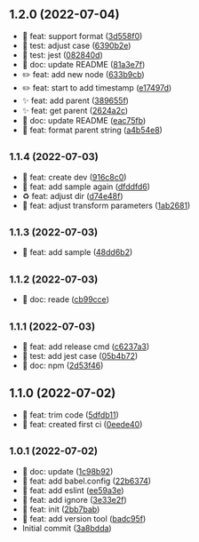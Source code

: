 ## 1.2.0 (2022-07-04)

* :art: feat: support format ([3d558f0](https://github.com/zacard-orc/babel-plugin-xyconsole/commit/3d558f0))
* :construction_worker: test: adjust case ([6390b2e](https://github.com/zacard-orc/babel-plugin-xyconsole/commit/6390b2e))
* :construction_worker: test: jest ([082840d](https://github.com/zacard-orc/babel-plugin-xyconsole/commit/082840d))
* :construction: doc: update README ([81a3e7f](https://github.com/zacard-orc/babel-plugin-xyconsole/commit/81a3e7f))
* :pencil2: feat: add new node ([633b9cb](https://github.com/zacard-orc/babel-plugin-xyconsole/commit/633b9cb))
* :pencil2: feat: start to add timestamp ([e17497d](https://github.com/zacard-orc/babel-plugin-xyconsole/commit/e17497d))
* :sparkles: feat: add parent ([389655f](https://github.com/zacard-orc/babel-plugin-xyconsole/commit/389655f))
* :sparkles: feat: get parent ([2624a2c](https://github.com/zacard-orc/babel-plugin-xyconsole/commit/2624a2c))
* :tada: doc: update README ([eac75fb](https://github.com/zacard-orc/babel-plugin-xyconsole/commit/eac75fb))
* :tada: feat: format parent string ([a4b54e8](https://github.com/zacard-orc/babel-plugin-xyconsole/commit/a4b54e8))



## <small>1.1.4 (2022-07-03)</small>

* :construction_worker: feat: create dev ([916c8c0](https://github.com/zacard-orc/babel-plugin-xyconsole/commit/916c8c0))
* :memo: feat: add sample again ([dfddfd6](https://github.com/zacard-orc/babel-plugin-xyconsole/commit/dfddfd6))
* :recycle: feat: adjust dir ([d74e48f](https://github.com/zacard-orc/babel-plugin-xyconsole/commit/d74e48f))
* :wrench: feat: adjust transform parameters ([1ab2681](https://github.com/zacard-orc/babel-plugin-xyconsole/commit/1ab2681))



## <small>1.1.3 (2022-07-03)</small>

* :memo: feat: add sample ([48dd6b2](https://github.com/zacard-orc/babel-plugin-xyconsole/commit/48dd6b2))



## <small>1.1.2 (2022-07-03)</small>

* :memo: doc: reade ([cb99cce](https://github.com/zacard-orc/babel-plugin-xyconsole/commit/cb99cce))



## <small>1.1.1 (2022-07-03)</small>

* :construction: feat: add release cmd ([c6237a3](https://github.com/zacard-orc/babel-plugin-xyconsole/commit/c6237a3))
* :construction: test: add jest case ([05b4b72](https://github.com/zacard-orc/babel-plugin-xyconsole/commit/05b4b72))
* :memo: doc: npm ([2d53f46](https://github.com/zacard-orc/babel-plugin-xyconsole/commit/2d53f46))



## 1.1.0 (2022-07-02)

* :hammer: feat: trim code ([5dfdb11](https://github.com/zacard-orc/babel-plugin-xyconsole/commit/5dfdb11))
* :rocket: feat: created first ci ([0eede40](https://github.com/zacard-orc/babel-plugin-xyconsole/commit/0eede40))



## <small>1.0.1 (2022-07-02)</small>

* :art: doc: update ([1c98b92](https://github.com/zacard-orc/babel-plugin-xyconsole/commit/1c98b92))
* :art: feat: add babel.config ([22b6374](https://github.com/zacard-orc/babel-plugin-xyconsole/commit/22b6374))
* :art: feat: add eslint ([ee59a3e](https://github.com/zacard-orc/babel-plugin-xyconsole/commit/ee59a3e))
* :art: feat: add ignore ([3e33e2f](https://github.com/zacard-orc/babel-plugin-xyconsole/commit/3e33e2f))
* :art: feat: init ([2bb7bab](https://github.com/zacard-orc/babel-plugin-xyconsole/commit/2bb7bab))
* :construction: feat: add version tool ([badc95f](https://github.com/zacard-orc/babel-plugin-xyconsole/commit/badc95f))
* Initial commit ([3a8bdda](https://github.com/zacard-orc/babel-plugin-xyconsole/commit/3a8bdda))



